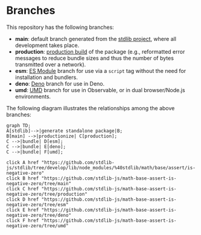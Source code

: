 <!--

@license Apache-2.0

Copyright (c) 2022 The Stdlib Authors.

Licensed under the Apache License, Version 2.0 (the "License");
you may not use this file except in compliance with the License.
You may obtain a copy of the License at

    http://www.apache.org/licenses/LICENSE-2.0

Unless required by applicable law or agreed to in writing, software
distributed under the License is distributed on an "AS IS" BASIS,
WITHOUT WARRANTIES OR CONDITIONS OF ANY KIND, either express or implied.
See the License for the specific language governing permissions and
limitations under the License.

-->

# Branches

This repository has the following branches:

-   **main**: default branch generated from the [stdlib project][stdlib-url], where all development takes place.
-   **production**: [production build][production-url] of the package (e.g., reformatted error messages to reduce bundle sizes and thus the number of bytes transmitted over a network).
-   **esm**: [ES Module][esm-url] branch for use via a `script` tag without the need for installation and bundlers.
-   **deno**: [Deno][deno-url] branch for use in Deno.
-   **umd**: [UMD][umd-url] branch for use in Observable, or in dual browser/Node.js environments.

The following diagram illustrates the relationships among the above branches:

```mermaid
graph TD;
A[stdlib]-->|generate standalone package|B;
B[main] -->|productionize| C[production];
C -->|bundle| D[esm];
C -->|bundle| E[deno];
C -->|bundle| F[umd];

click A href "https://github.com/stdlib-js/stdlib/tree/develop/lib/node_modules/%40stdlib/math/base/assert/is-negative-zero"
click B href "https://github.com/stdlib-js/math-base-assert-is-negative-zero/tree/main"
click C href "https://github.com/stdlib-js/math-base-assert-is-negative-zero/tree/production"
click D href "https://github.com/stdlib-js/math-base-assert-is-negative-zero/tree/esm"
click E href "https://github.com/stdlib-js/math-base-assert-is-negative-zero/tree/deno"
click F href "https://github.com/stdlib-js/math-base-assert-is-negative-zero/tree/umd"
```

[stdlib-url]: https://github.com/stdlib-js/stdlib/tree/develop/lib/node_modules/%40stdlib/math/base/assert/is-negative-zero
[production-url]: https://github.com/stdlib-js/math-base-assert-is-negative-zero/tree/production
[deno-url]: https://github.com/stdlib-js/math-base-assert-is-negative-zero/tree/deno
[umd-url]: https://github.com/stdlib-js/math-base-assert-is-negative-zero/tree/umd
[esm-url]: https://github.com/stdlib-js/math-base-assert-is-negative-zero/tree/esm